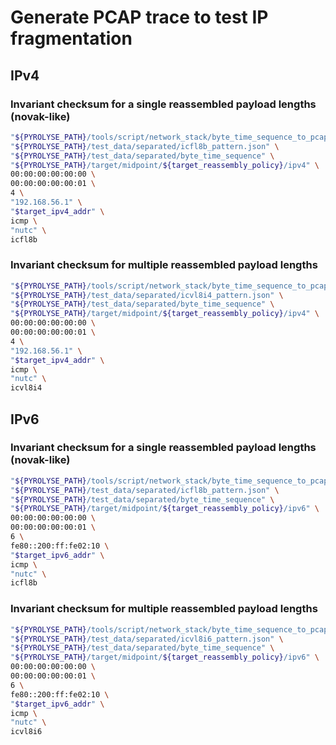 # Generate PCAP trace to test IP fragmentation

## IPv4

### Invariant checksum for a single reassembled payload lengths (novak-like)


```bash
"${PYROLYSE_PATH}/tools/script/network_stack/byte_time_sequence_to_pcap_scenarii.sh" \
"${PYROLYSE_PATH}/test_data/separated/icfl8b_pattern.json" \
"${PYROLYSE_PATH}/test_data/separated/byte_time_sequence" \
"${PYROLYSE_PATH}/target/midpoint/${target_reassembly_policy}/ipv4" \
00:00:00:00:00:00 \
00:00:00:00:00:01 \
4 \
"192.168.56.1" \
"$target_ipv4_addr" \
icmp \
"nutc" \
icfl8b
```

### Invariant checksum for multiple reassembled payload lengths 

```bash
"${PYROLYSE_PATH}/tools/script/network_stack/byte_time_sequence_to_pcap_scenarii.sh" \
"${PYROLYSE_PATH}/test_data/separated/icvl8i4_pattern.json" \
"${PYROLYSE_PATH}/test_data/separated/byte_time_sequence" \
"${PYROLYSE_PATH}/target/midpoint/${target_reassembly_policy}/ipv4" \
00:00:00:00:00:00 \
00:00:00:00:00:01 \
4 \
"192.168.56.1" \
"$target_ipv4_addr" \
icmp \
"nutc" \
icvl8i4
```


## IPv6

### Invariant checksum for a single reassembled payload lengths (novak-like)


```bash
"${PYROLYSE_PATH}/tools/script/network_stack/byte_time_sequence_to_pcap_scenarii.sh" \
"${PYROLYSE_PATH}/test_data/separated/icfl8b_pattern.json" \
"${PYROLYSE_PATH}/test_data/separated/byte_time_sequence" \
"${PYROLYSE_PATH}/target/midpoint/${target_reassembly_policy}/ipv6" \
00:00:00:00:00:00 \
00:00:00:00:00:01 \
6 \
fe80::200:ff:fe02:10 \
"$target_ipv6_addr" \
icmp \
"nutc" \
icfl8b
```

### Invariant checksum for multiple reassembled payload lengths 

```bash
"${PYROLYSE_PATH}/tools/script/network_stack/byte_time_sequence_to_pcap_scenarii.sh" \
"${PYROLYSE_PATH}/test_data/separated/icvl8i6_pattern.json" \
"${PYROLYSE_PATH}/test_data/separated/byte_time_sequence" \
"${PYROLYSE_PATH}/target/midpoint/${target_reassembly_policy}/ipv6" \
00:00:00:00:00:00 \
00:00:00:00:00:01 \
6 \
fe80::200:ff:fe02:10 \
"$target_ipv6_addr" \
icmp \
"nutc" \
icvl8i6
```